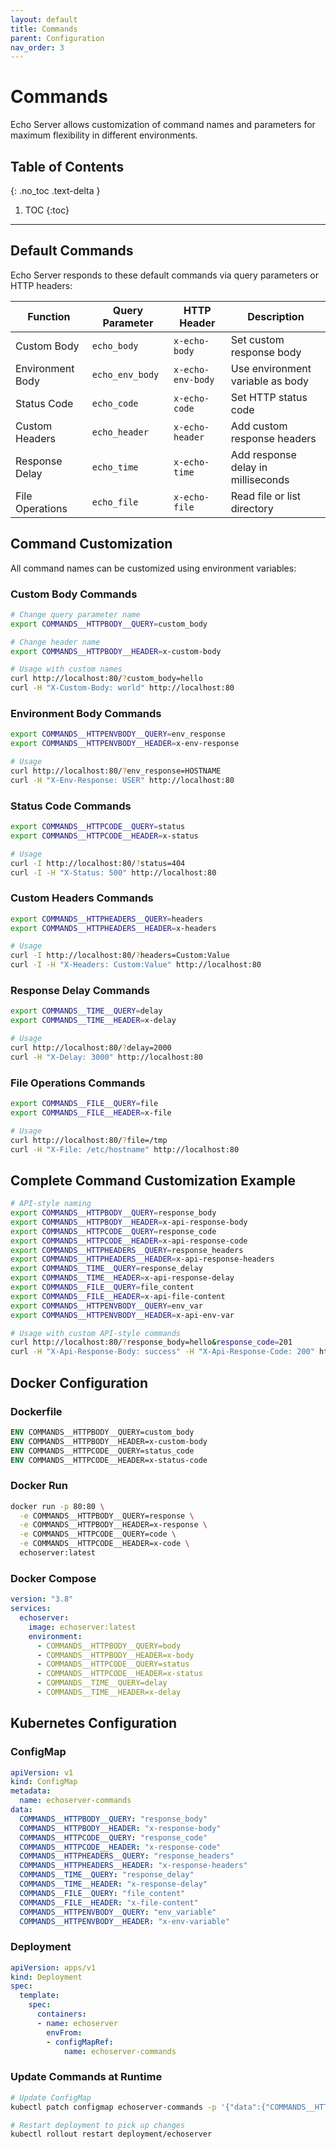 ```yaml
---
layout: default
title: Commands
parent: Configuration
nav_order: 3
---
```


# Commands

Echo Server allows customization of command names and parameters for maximum flexibility in different environments.

## Table of Contents
{: .no_toc .text-delta }

1. TOC
{:toc}

---

## Default Commands

Echo Server responds to these default commands via query parameters or HTTP headers:

| Function | Query Parameter | HTTP Header | Description |
|----------|----------------|-------------|-------------|
| Custom Body | `echo_body` | `x-echo-body` | Set custom response body |
| Environment Body | `echo_env_body` | `x-echo-env-body` | Use environment variable as body |
| Status Code | `echo_code` | `x-echo-code` | Set HTTP status code |
| Custom Headers | `echo_header` | `x-echo-header` | Add custom response headers |
| Response Delay | `echo_time` | `x-echo-time` | Add response delay in milliseconds |
| File Operations | `echo_file` | `x-echo-file` | Read file or list directory |

## Command Customization

All command names can be customized using environment variables:

### Custom Body Commands
```bash
# Change query parameter name
export COMMANDS__HTTPBODY__QUERY=custom_body

# Change header name  
export COMMANDS__HTTPBODY__HEADER=x-custom-body

# Usage with custom names
curl http://localhost:80/?custom_body=hello
curl -H "X-Custom-Body: world" http://localhost:80
```

### Environment Body Commands
```bash
export COMMANDS__HTTPENVBODY__QUERY=env_response
export COMMANDS__HTTPENVBODY__HEADER=x-env-response

# Usage
curl http://localhost:80/?env_response=HOSTNAME
curl -H "X-Env-Response: USER" http://localhost:80
```

### Status Code Commands
```bash
export COMMANDS__HTTPCODE__QUERY=status
export COMMANDS__HTTPCODE__HEADER=x-status

# Usage
curl -I http://localhost:80/?status=404
curl -I -H "X-Status: 500" http://localhost:80
```

### Custom Headers Commands
```bash
export COMMANDS__HTTPHEADERS__QUERY=headers
export COMMANDS__HTTPHEADERS__HEADER=x-headers

# Usage
curl -I http://localhost:80/?headers=Custom:Value
curl -I -H "X-Headers: Custom:Value" http://localhost:80
```

### Response Delay Commands
```bash
export COMMANDS__TIME__QUERY=delay
export COMMANDS__TIME__HEADER=x-delay

# Usage
curl http://localhost:80/?delay=2000
curl -H "X-Delay: 3000" http://localhost:80
```

### File Operations Commands
```bash
export COMMANDS__FILE__QUERY=file
export COMMANDS__FILE__HEADER=x-file

# Usage
curl http://localhost:80/?file=/tmp
curl -H "X-File: /etc/hostname" http://localhost:80
```

## Complete Command Customization Example

```bash
# API-style naming
export COMMANDS__HTTPBODY__QUERY=response_body
export COMMANDS__HTTPBODY__HEADER=x-api-response-body
export COMMANDS__HTTPCODE__QUERY=response_code
export COMMANDS__HTTPCODE__HEADER=x-api-response-code
export COMMANDS__HTTPHEADERS__QUERY=response_headers
export COMMANDS__HTTPHEADERS__HEADER=x-api-response-headers
export COMMANDS__TIME__QUERY=response_delay
export COMMANDS__TIME__HEADER=x-api-response-delay
export COMMANDS__FILE__QUERY=file_content
export COMMANDS__FILE__HEADER=x-api-file-content
export COMMANDS__HTTPENVBODY__QUERY=env_var
export COMMANDS__HTTPENVBODY__HEADER=x-api-env-var

# Usage with custom API-style commands
curl http://localhost:80/?response_body=hello&response_code=201
curl -H "X-Api-Response-Body: success" -H "X-Api-Response-Code: 200" http://localhost:80
```

## Docker Configuration

### Dockerfile
```dockerfile
ENV COMMANDS__HTTPBODY__QUERY=custom_body
ENV COMMANDS__HTTPBODY__HEADER=x-custom-body
ENV COMMANDS__HTTPCODE__QUERY=status_code
ENV COMMANDS__HTTPCODE__HEADER=x-status-code
```

### Docker Run
```bash
docker run -p 80:80 \
  -e COMMANDS__HTTPBODY__QUERY=response \
  -e COMMANDS__HTTPBODY__HEADER=x-response \
  -e COMMANDS__HTTPCODE__QUERY=code \
  -e COMMANDS__HTTPCODE__HEADER=x-code \
  echoserver:latest
```

### Docker Compose
```yaml
version: "3.8"
services:
  echoserver:
    image: echoserver:latest
    environment:
      - COMMANDS__HTTPBODY__QUERY=body
      - COMMANDS__HTTPBODY__HEADER=x-body
      - COMMANDS__HTTPCODE__QUERY=status
      - COMMANDS__HTTPCODE__HEADER=x-status
      - COMMANDS__TIME__QUERY=delay
      - COMMANDS__TIME__HEADER=x-delay
```

## Kubernetes Configuration

### ConfigMap
```yaml
apiVersion: v1
kind: ConfigMap
metadata:
  name: echoserver-commands
data:
  COMMANDS__HTTPBODY__QUERY: "response_body"
  COMMANDS__HTTPBODY__HEADER: "x-response-body"
  COMMANDS__HTTPCODE__QUERY: "response_code"
  COMMANDS__HTTPCODE__HEADER: "x-response-code"
  COMMANDS__HTTPHEADERS__QUERY: "response_headers"
  COMMANDS__HTTPHEADERS__HEADER: "x-response-headers"
  COMMANDS__TIME__QUERY: "response_delay"
  COMMANDS__TIME__HEADER: "x-response-delay"
  COMMANDS__FILE__QUERY: "file_content"
  COMMANDS__FILE__HEADER: "x-file-content"
  COMMANDS__HTTPENVBODY__QUERY: "env_variable"
  COMMANDS__HTTPENVBODY__HEADER: "x-env-variable"
```

### Deployment
```yaml
apiVersion: apps/v1
kind: Deployment
spec:
  template:
    spec:
      containers:
      - name: echoserver
        envFrom:
        - configMapRef:
            name: echoserver-commands
```

### Update Commands at Runtime
```bash
# Update ConfigMap
kubectl patch configmap echoserver-commands -p '{"data":{"COMMANDS__HTTPBODY__QUERY":"new_body"}}'

# Restart deployment to pick up changes
kubectl rollout restart deployment/echoserver
```

